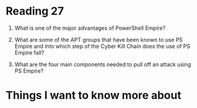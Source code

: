 # Reading 27

1. What is one of the major advantages of PowerShell Empire?




2. What are some of the APT groups that have been known to use PS Empire and into which step of the Cyber Kill Chain does the use of PS Empire fall?




3. What are the four main components needed to pull off an attack using PS Empire?




# Things I want to know more about

